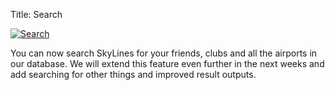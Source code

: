 Title: Search

[![Search]({filename}/images/search.png)]({filename}/images/search.png)

You can now search SkyLines for your friends, clubs and all the airports in our
database. We will extend this feature even further in the next weeks and add
searching for other things and improved result outputs.

